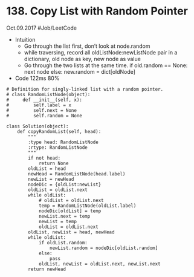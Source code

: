 # 138. Copy List with Random Pointer
Oct.09.2017
#Job/LeetCode
- Intuition
	- Go through the list first, don’t look at node.random
	- while traversing, record all oldListNode:newListNode pair in a dictionary, old node as key, new node as value
	- Go through the two lists at the same time. if old.random == None: next node else: new.random = dict[oldNode]
- Code 122ms 80%
```
# Definition for singly-linked list with a random pointer.
# class RandomListNode(object):
#     def __init__(self, x):
#         self.label = x
#         self.next = None
#         self.random = None

class Solution(object):
    def copyRandomList(self, head):
        """
        :type head: RandomListNode
        :rtype: RandomListNode
        """
        if not head:
            return None
        oldList = head
        newHead = RandomListNode(head.label)
        newList = newHead
        nodeDic = {oldList:newList}
        oldList = oldList.next
        while oldList:
            # oldList = oldList.next
            temp = RandomListNode(oldList.label)
            nodeDic[oldList] = temp
            newList.next = temp
            newList = temp
            oldList = oldList.next
        oldList, newList = head, newHead
        while oldList:
            if oldList.random:
                newList.random = nodeDic[oldList.random]
            else:
                pass
            oldList, newList = oldList.next, newList.next
        return newHead
```
